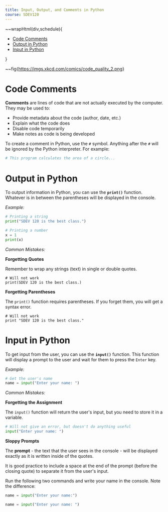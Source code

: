 ```yaml
---
title: Input, Output, and Comments in Python
course: SDEV120
---
```


~~wrapHtml(div,schedule){

- [Code Comments](#code-comments)
- [Output in Python](#output-in-python)
- [Input in Python](#input-in-python)

}

~~fig{https://imgs.xkcd.com/comics/code_quality_2.png}

# Code Comments

**Comments** are lines of code that are not actually executed by the computer. They may be used to:

- Provide metadata about the code (author, date, etc.)
- Explain what the code does
- Disable code temporarily
- Make notes as code is being developed

To create a comment in Python, use the `#` symbol. Anything after the `#` will be ignored by the Python interpreter. For example:

```python
# This program calculates the area of a circle...
```

# Output in Python

To output information in Python, you can use the **`print()`** function. Whatever is in between the parentheses will be displayed in the console.

_Example:_

```python
# Printing a string
print("SDEV 120 is the best class.")

# Printing a number
x = 1
print(x)
```

_Common Mistakes:_

**Forgetting Quotes**

Remember to wrap any strings (text) in single or double quotes.

```
# Will not work
print(SDEV 120 is the best class.)
```

**Forgetting Parentheses**

The `print()` function requires parentheses. If you forget them, you will get a syntax error.

```
# Will not work
print "SDEV 120 is the best class."
```

# Input in Python

To get input from the user, you can use the **`input()`** function. This function will display a prompt to the user and wait for them to press the `Enter` key.

_Example:_

```python
# Get the user's name
name = input("Enter your name: ")
```

_Common Mistakes:_

**Forgetting the Assignment**

The `input()` function will return the user's input, but you need to store it in a variable.

```python
# Will not give an error, but doesn't do anything useful
input("Enter your name: ")
```

**Sloppy Prompts**

The **prompt** - the text that the user sees in the console - will be displayed exactly as it is written inside of the quotes.

It is good practice to include a space at the end of the prompt (before the closing quote) to separate it from the user's input.

Run the following two commands and write your name in the console. Note the difference:

```python
name = input("Enter your name:")
```

```python
name = input("Enter your name: ")
```
